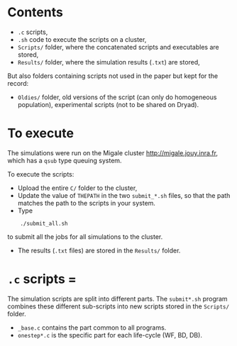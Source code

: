 <!---
README file for the C/ folder
-->

# Contents

- `.c` scripts,
- `.sh` code to execute the scripts on a cluster,
- `Scripts/` folder, where the concatenated scripts and executables are stored,
- `Results/` folder, where the simulation results (`.txt`) are stored,

But also folders containing scripts not used in the paper but kept for the record:

- `Oldies/`     folder, old versions of the script (can only do homogeneous population), experimental scripts (not to be shared on Dryad).

# To execute

The simulations were run on the Migale cluster <http://migale.jouy.inra.fr>, which has a `qsub` type queuing system.

To execute the scripts:

- Upload the entire `C/` folder to the cluster,
- Update the value of `THEPATH` in the two `submit_*.sh` files,
  so that the path matches the path to the scripts in your system.
- Type
```
    ./submit_all.sh
```
   to submit all the jobs for all simulations to the cluster.
- The results (`.txt` files) are stored in the `Results/` folder.

# `.c` scripts =

The simulation scripts are split into different parts.
The `submit*.sh` program combines these different sub-scripts into new scripts stored in the `Scripts/` folder.

- `_base.c` contains the part common to all programs.
- `onestep*.c` is the specific part for each life-cycle (WF, BD, DB).
